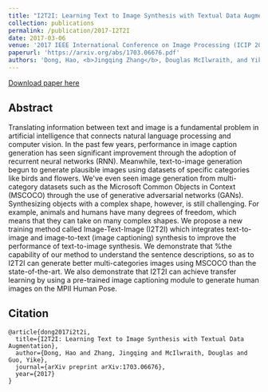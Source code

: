 ```yaml
---
title: "I2T2I: Learning Text to Image Synthesis with Textual Data Augmentation"
collection: publications
permalink: /publication/2017-I2T2I
date: 2017-03-06
venue: '2017 IEEE International Conference on Image Processing (ICIP 2017)'
paperurl: 'https://arxiv.org/abs/1703.06676.pdf'
authors: 'Dong, Hao, <b>Jingqing Zhang</b>, Douglas McIlwraith, and Yike Guo.' 
---
```


[Download paper here](https://arxiv.org/abs/1703.06676.pdf)

## Abstract
Translating information between text and image is a fundamental problem in artificial intelligence that connects natural language processing and computer vision. In the past few years, performance in image caption generation has seen significant improvement through the adoption of recurrent neural networks (RNN). Meanwhile, text-to-image generation begun to generate plausible images using datasets of specific categories like birds and flowers. We've even seen image generation from multi-category datasets such as the Microsoft Common Objects in Context (MSCOCO) through the use of generative adversarial networks (GANs). Synthesizing objects with a complex shape, however, is still challenging. For example, animals and humans have many degrees of freedom, which means that they can take on many complex shapes. We propose a new training method called Image-Text-Image (I2T2I) which integrates text-to-image and image-to-text (image captioning) synthesis to improve the performance of text-to-image synthesis. We demonstrate that %the capability of our method to understand the sentence descriptions, so as to I2T2I can generate better multi-categories images using MSCOCO than the state-of-the-art. We also demonstrate that I2T2I can achieve transfer learning by using a pre-trained image captioning module to generate human images on the MPII Human Pose.

## Citation
```
@article{dong2017i2t2i,
  title={I2T2I: Learning Text to Image Synthesis with Textual Data Augmentation},
  author={Dong, Hao and Zhang, Jingqing and McIlwraith, Douglas and Guo, Yike},
  journal={arXiv preprint arXiv:1703.06676},
  year={2017}
}
```
